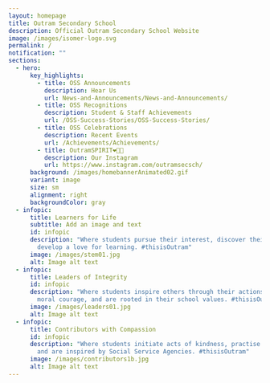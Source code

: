 ```yaml
---
layout: homepage
title: Outram Secondary School
description: Official Outram Secondary School Website
image: /images/isomer-logo.svg
permalink: /
notification: ""
sections:
  - hero:
      key_highlights:
        - title: OSS Announcements
          description: Hear Us
          url: News-and-Announcements/News-and-Announcements/
        - title: OSS Recognitions
          description: Student & Staff Achievements
          url: /OSS-Success-Stories/OSS-Success-Stories/
        - title: OSS Celebrations
          description: Recent Events
          url: /Achievements/Achievements/
        - title: OutramSPIRIT❤️💛💙
          description: Our Instagram
          url: https://www.instagram.com/outramsecsch/
      background: /images/homebannerAnimated02.gif
      variant: image
      size: sm
      alignment: right
      backgroundColor: gray
  - infopic:
      title: Learners for Life
      subtitle: Add an image and text
      id: infopic
      description: "Where students pursue their interest, discover their talents, and
        develop a love for learning. #thisisOutram"
      image: /images/stem01.jpg
      alt: Image alt text
  - infopic:
      title: Leaders of Integrity
      id: infopic
      description: "Where students inspire others through their actions, demonstrate
        moral courage, and are rooted in their school values. #thisisOutram"
      image: /images/leaders01.jpg
      alt: Image alt text
  - infopic:
      title: Contributors with Compassion
      id: infopic
      description: "Where students initiate acts of kindness, practise inclusivity,
        and are inspired by Social Service Agencies. #thisisOutram"
      image: /images/contributors1b.jpg
      alt: Image alt text
---
```

